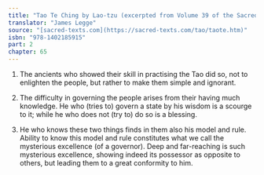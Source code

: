 ```yaml
---
title: "Tao Te Ching by Lao-tzu (excerpted from Volume 39 of the Sacred Books of the East.)"
translator: "James Legge"
source: "[sacred-texts.com](https://sacred-texts.com/tao/taote.htm)"
isbn: "978-1402185915"
part: 2
chapter: 65
---
```

1. The ancients who showed their skill in practising the Tao did so,
not to enlighten the people, but rather to make them simple and ignorant.

2. The difficulty in governing the people arises from their having
much knowledge. He who (tries to) govern a state by his wisdom is
a scourge to it; while he who does not (try to) do so is a blessing.

3. He who knows these two things finds in them also his model and
rule. Ability to know this model and rule constitutes what we call
the mysterious excellence (of a governor). Deep and far-reaching is
such mysterious excellence, showing indeed its possessor as opposite
to others, but leading them to a great conformity to him.